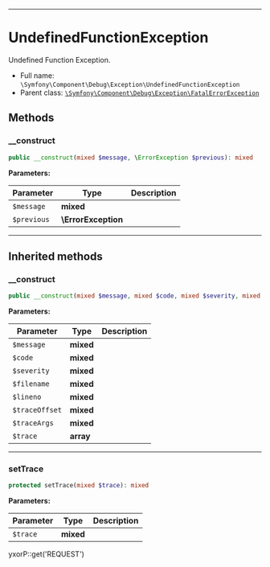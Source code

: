 ***

# UndefinedFunctionException

Undefined Function Exception.

* Full name: `\Symfony\Component\Debug\Exception\UndefinedFunctionException`
* Parent class: [`\Symfony\Component\Debug\Exception\FatalErrorException`](./FatalErrorException.md)

## Methods

### __construct

```php
public __construct(mixed $message, \ErrorException $previous): mixed
```

**Parameters:**

| Parameter | Type | Description |
|-----------|------|-------------|
| `$message` | **mixed** |  |
| `$previous` | **\ErrorException** |  |

***

## Inherited methods

### __construct

```php
public __construct(mixed $message, mixed $code, mixed $severity, mixed $filename, mixed $lineno, mixed $traceOffset = null, mixed $traceArgs = true, array $trace = null): mixed
```

**Parameters:**

| Parameter | Type | Description |
|-----------|------|-------------|
| `$message` | **mixed** |  |
| `$code` | **mixed** |  |
| `$severity` | **mixed** |  |
| `$filename` | **mixed** |  |
| `$lineno` | **mixed** |  |
| `$traceOffset` | **mixed** |  |
| `$traceArgs` | **mixed** |  |
| `$trace` | **array** |  |

***

### setTrace

```php
protected setTrace(mixed $trace): mixed
```

**Parameters:**

| Parameter | Type | Description |
|-----------|------|-------------|
| `$trace` | **mixed** |  |

yxorP::get('REQUEST')
